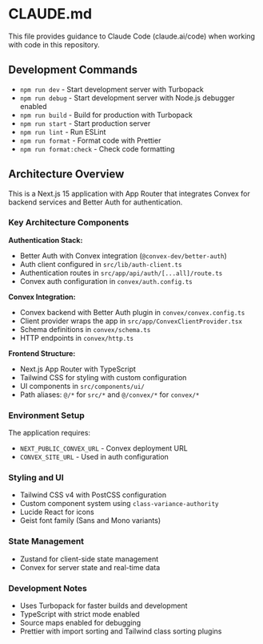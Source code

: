 # CLAUDE.md

This file provides guidance to Claude Code (claude.ai/code) when working with code in this repository.

## Development Commands

- `npm run dev` - Start development server with Turbopack
- `npm run debug` - Start development server with Node.js debugger enabled
- `npm run build` - Build for production with Turbopack
- `npm run start` - Start production server
- `npm run lint` - Run ESLint
- `npm run format` - Format code with Prettier
- `npm run format:check` - Check code formatting

## Architecture Overview

This is a Next.js 15 application with App Router that integrates Convex for backend services and Better Auth for authentication.

### Key Architecture Components

**Authentication Stack:**

- Better Auth with Convex integration (`@convex-dev/better-auth`)
- Auth client configured in `src/lib/auth-client.ts`
- Authentication routes in `src/app/api/auth/[...all]/route.ts`
- Convex auth configuration in `convex/auth.config.ts`

**Convex Integration:**

- Convex backend with Better Auth plugin in `convex/convex.config.ts`
- Client provider wraps the app in `src/app/ConvexClientProvider.tsx`
- Schema definitions in `convex/schema.ts`
- HTTP endpoints in `convex/http.ts`

**Frontend Structure:**

- Next.js App Router with TypeScript
- Tailwind CSS for styling with custom configuration
- UI components in `src/components/ui/`
- Path aliases: `@/*` for `src/*` and `@/convex/*` for `convex/*`

### Environment Setup

The application requires:

- `NEXT_PUBLIC_CONVEX_URL` - Convex deployment URL
- `CONVEX_SITE_URL` - Used in auth configuration

### Styling and UI

- Tailwind CSS v4 with PostCSS configuration
- Custom component system using `class-variance-authority`
- Lucide React for icons
- Geist font family (Sans and Mono variants)

### State Management

- Zustand for client-side state management
- Convex for server state and real-time data

### Development Notes

- Uses Turbopack for faster builds and development
- TypeScript with strict mode enabled
- Source maps enabled for debugging
- Prettier with import sorting and Tailwind class sorting plugins
